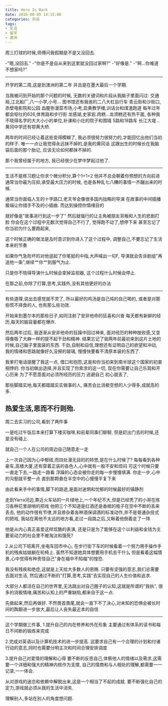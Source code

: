 ```yaml
---
title: Hero Is Back
date: 2016-08-05 14:15:00
categories: 杂谈
tags: 
- 生活
- 留学
- 澳洲
---
```

周三打球的时候,师傅问我假期是不是又没回去.

-"嗯,没回去."
-"你是不是自从来到这里就没回过家啊?"
-"好像是."
-"啊...你难道不想家吗?"

---
开学的第二周,这是到澳洲的第二年
并且是在墨大最后一个学期.

当我被问到开始的那个问题的时候,
无数的关键词和片段从我脑子里面闪过:
交通局,江北船厂,八一小学,小号...
图书馆还有我爸的二八大杠自行车
青云街和沙街口,赤壁电影院和公园
血腥弥漫菜市场,小考,启黄教学楼,训话台和煤渣跑道
每年过年都会呕吐的626,体育路和步行街
龙感湖,史家宕.肉糕...龙须糕还有热干面,
各种我不晓得名字的大大小小的单位,补课和小灶的院子和围墙
5路和18路车
长江大堤...黄冈中学还有鄂黄大桥.

两年的时间已经让着这些变得模糊了,
我必须很努力很努力的,才能回忆出他们当初的样子.
唯一一点让我觉得永远抹不掉的,是我的黄冈话
这跟出生的时候长在我脑袋后面的那个胎记,
应该无论如何都抹不掉的.

那个我曾经属于的地方,
我已经很少在梦中梦起过他了.

---

生活不是练习题让你求个微分积分,算个1+1=2
他并不总会朝着你预想的方向前进
通常当你最为压抑,承受最大压力的时候,
也是各种乱七八糟的事情一齐蹦出来的时候.

通常当你面临人生的十字路口,老天爷会像很多国内拙略的导演
在故事的中间插播极端让你措手不及的小插曲.
而达到操控你情绪目的

就好像是"故事进行到这一步了"
然后就强行的让主角被朋友背叛和人生的悲剧打脸
你会在这个过程中无数次觉得自己不行了,
觉得跑不动了,想停下来
甚至忘记了你当初为什么要跑起来,

这个时候正确的做法是及时意识到你进入了这个过程中,
调整自己,不要忘记了生活本来的节奏

如果你气急败坏的对他竖起了你笔挺的中指,大声喊出一句F,
导演就会告诉剧组"再送他一条",继续艹你艹到服气为止.

只是你不晓得导演什么时候会拿掉监视器,
这个过程什么时候会停止.

在那之前,你除了打算,思考,实践外,没有其他更好的办法

---

有些道理,说出去感觉就不灵了,
所以最好的鸡汤是自己炖的自己喝的,
或者是对那些慌不择食的人,
也有那么些功效.

开始来到墨尔本的那些日子,如同注射了安非他命的狂喜和兴奋
每天都有新鲜的经历,每天的脑容量都在爆炸.

然后两年过后,
我逐渐从安非他命的狂躁中回过神来,
面对经历的种种挫败感,又变得像吸了大麻一样的提不起干劲和精神.
结果忘记了我两年前最初来到这片土地的时候,自己脑子里面装的东西.
干劲,自制和自信,理想还有证明自己的欲望和冲动,
我的情绪和思路就像好久没擦的玻璃,
慢慢快要看不清原本装的东西了.

我爹打电话提醒了我这一点,
借口和抱怨,这是和你当初来到南半球这个国家的初衷相悖的.
你当初做出选择,并且实现了你索求的这一切,
现在你需要让自己乐观和开心历来
为了不愿意面对必须所经历的压力 逃避自己
初心就丢了,

那些脚踏实地,每天都踏踏实实做事的人,
痛苦会比消极空想的人少得多,成就高的多.

热爱生活,思而不行则殆.
---

周二去实习的公司,看到了两件事
 
一是吃过午饭后本来打算下楼买咖啡,和前辈同事们聊聊,
但是赶出门去的时候,还是没有碰上.

就自己一个人在公司的周边自己随意走一走

上一次自己因为心中郁结,而四处漫无目的的转悠,是在什么时候了?
每每看到各种豪车,高楼大厦,还有穿着正装的各色人,心中就有一股不安和烦闷
可这个时候只要一直走下去,一路走一路看
浮躁的心态会被你走的每一步慢慢填满.
你走一步,心中的沟壑就平整一点
直到那颗悬在半空中的心慢慢平复下来

由此看来手中的事情,脚下的路途,是面对迷惘和忧郁的时候最好的镇静剂

走到Yarra河边,靠近火车站的一片绿地上,一个年纪不大,但是已经秃了的小哥在练习各种花里胡哨的把戏
他把三个不知道是红酒还是香槟的瓶子在空中不断的丢来丢去,
他的动作很有节律,并且掺杂着各种酒保调酒的标准动作,并不是普通杂技式的把戏,
我站在离他不太远的地方看,走过一段路之后,又瞅着他倒着走了一阵

他是从内心真正喜爱这样炫酷的表演,
还是只是为了能够在这个以利益和金钱为主要驱动力的社会里不被淘汰和饿死?



2.从公司下班离开,坐电车回市中心,
在步行街下车的时候看着一个努力用手操作手机的残疾姑娘躺在轮椅上.
虽然不知道她具体想要用手机去干什么
但是看着这幅情景,心中觉得有种责怪自己"身在福中不知福"的惶恐.

我没有残疾和绝症,这就是上天给大多数人的恩赐.
只要有坚强的意志,我们总需要去面对生活,
然后通过不断的"打算,思考,实践"去实现自己的人生价值和追求.

大部分人都活在自己的世界里,无法跳出对自己圈子的认知,这就是所谓的"我执",
很多的消极情绪,痛苦和认知上的严重缺陷,都来自于这一点.

先做起来,然后再做好.
不然畏首畏尾,就会一直下不了决心,对未知的恐惧会被长时间的踟蹰进一步放大,最后让人丧失最近本的自信

---
这个学期做三件事,
1.提升自己的内在修养和外在形象
主要通过有体系的读书和每日不间断的锻炼来完成

2.完成对英语以及计算机技术的进一步提高.
这要求自己有一个合理的计划和付诸行动的意志,同时也需要分明主次和时间合理安排调度

3.提升自己对爱情的理解和心得
要不断的反思自己,体察他人的情绪以及需求,这需要一个详细和强大的精神内核作为支撑,
自己的情商和与人相处的理解,都需要一一记录,一一体会.

从对游戏的迷恋和依赖中解脱出来,这是一个相当了不起的成就.
要不断强化自己的定力,游戏就必须从我的生活中消失.

理解别人,多站在别人的角度想问题.